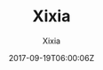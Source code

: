 ---
title: "Xixia"
github: https://github.com/zxixia/jekyll-xixia
demo: http://xixia.info/jekyll-xixia/
author: Xixia

ssg:
  - Jekyll
cms:
  - No Cms
date: 2017-09-19T06:00:06Z
github_branch: gh-pages
description: "A Jekyll theme."
stale: true
---